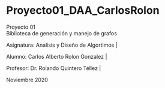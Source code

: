 # Proyecto01_DAA_CarlosRolon
Proyecto 01  
  Biblioteca de generación y manejo de grafos 

  Asignatura:  Analisis y Diseño de Algortimos  |

  Alumno: Carlos Alberto Rolon Gonzalez         |

  Profesor: Dr. Rolando Quintero Téllez         |

  Noviembre 2020
